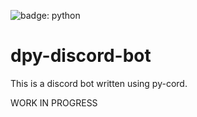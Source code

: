 ![badge: python](https://img.shields.io/badge/Lang-Python-informational?style=for-the-badge&logo=Python&logoColor=white&color=fcd132)

# dpy-discord-bot
This is a discord bot written using py-cord.

WORK IN PROGRESS
